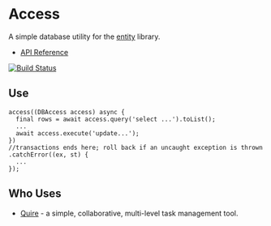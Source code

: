 # Access

A simple database utility for the [entity](https://github.com/rikulo/entity) library.

* [API Reference](http://www.dartdocs.org/documentation/access/0.7.3)

[![Build Status](https://drone.io/github.com/rikulo/access/status.png)](https://drone.io/github.com/rikulo/access/latest)

## Use

    access((DBAccess access) async {
      final rows = await access.query('select ...').toList();
      ...
      await access.execute('update...');
    })
    //transactions ends here; roll back if an uncaught exception is thrown
    .catchError((ex, st) {
      ...
    });

## Who Uses

* [Quire](https://quire.io) - a simple, collaborative, multi-level task management tool.
